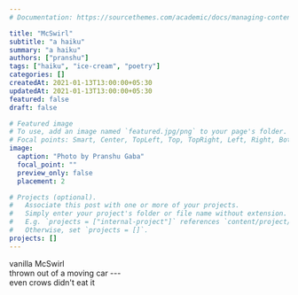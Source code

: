 ```yaml
---
# Documentation: https://sourcethemes.com/academic/docs/managing-content/

title: "McSwirl"
subtitle: "a haiku"
summary: "a haiku"
authors: ["pranshu"]
tags: ["haiku", "ice-cream", "poetry"]
categories: []
createdAt: 2021-01-13T13:00:00+05:30
updatedAt: 2021-01-13T13:00:00+05:30
featured: false
draft: false

# Featured image
# To use, add an image named `featured.jpg/png` to your page's folder.
# Focal points: Smart, Center, TopLeft, Top, TopRight, Left, Right, BottomLeft, Bottom, BottomRight.
image:
  caption: "Photo by Pranshu Gaba"
  focal_point: ""
  preview_only: false
  placement: 2

# Projects (optional).
#   Associate this post with one or more of your projects.
#   Simply enter your project's folder or file name without extension.
#   E.g. `projects = ["internal-project"]` references `content/project/deep-learning/index.md`.
#   Otherwise, set `projects = []`.
projects: []
---
```

vanilla McSwirl  
thrown out of a moving car ---  
even crows didn't eat it
